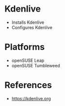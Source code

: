# Kdenlive

- Installs Kdenlive
- Configures Kdenlive

# Platforms

- openSUSE Leap
- openSUSE Tumbleweed

# References

- https://kdenlive.org
